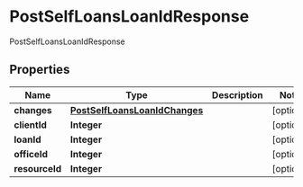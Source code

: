 

# PostSelfLoansLoanIdResponse

PostSelfLoansLoanIdResponse

## Properties

| Name | Type | Description | Notes |
|------------ | ------------- | ------------- | -------------|
|**changes** | [**PostSelfLoansLoanIdChanges**](PostSelfLoansLoanIdChanges.md) |  |  [optional] |
|**clientId** | **Integer** |  |  [optional] |
|**loanId** | **Integer** |  |  [optional] |
|**officeId** | **Integer** |  |  [optional] |
|**resourceId** | **Integer** |  |  [optional] |



